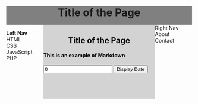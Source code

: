 <head>
<script type="text/javascript">
    function displayDate()
    {
        var myDoc = document.getElementById("placeholder");
  //      document.getElementById("placeholder").innerHTML = Date();
        myDoc.innerHTML = "<b>This is a test</b><br>";
    }
    function setHeight()
    {  
        var h;
        var btn = document.createElement("button");
        var para = document.createElement("p");
        para.innerHTML = "This is a paragraph"; 
        btn.innerHTML = "CLICK ME";
        document.body.appendChild(para);
        document.body.appendChild(btn);
    }
    function newBrowser()
    {
        var mySchedule = new Array(1);
        mySchedule[0] = "CSCI-A 340";
        mySchedule[1] = "ENG-W 301";
        for(var course in mySchedule)
        {
            document.write(mySchedule[course] + "<br />");
        }
    }
    function sortHoses()
    {
        var myDoc = document.getElementById("placeholder");
        var blkHose = [36, 42, 12, 19, 17, 79, 144];
        for(var hose in blkHose)
        {
            document.write(blkHose[hose] + "<br />");
//            document.body.appendChild(myDoc.innerHTML);
        }
        blkHose.sort();
        for(var hose in blkHose)
        {
            document.write(blkHose[hose] + "</style><br />");
//            document.body.appendChild(myDoc.innerHTML);
        }
    }
    function getGHeightAdj(h, w, inc)
    {
        var temp = ((h-inc)*w);
        var para = document.createElement("p");
        para.innerHTML = temp;
        document.body.appendChild(para);
    }
    function getArea(w, h)
    {
        var area = w*h;
        var myDoc = document.getElementById("placeholder");
        myDoc.innerHTML = "<b>"+area+"</b>";
    }
    function getSQF(w, h, div)
    {
        var sqf = ((w*h)/div);
        var myDoc = document.getElementById("placeholder");
        myDoc.innerHTML = "<b>"+sqf+"</b>";
    }
</script>
</head>
<body>
<div id="container" style="width:500px">

<div id="header"
                style="background-color:gray;
                text-align:center;
                height:50px;
                width:500px;">
<h1>Title of the Page</h1>
</div>
<div id="leftnav"
                style="height:200px;
                width:100px;
                float:left;">

<b>Left Nav</b> <br />
HTML<br>
CSS<br>
JavaScript<br>
PHP
</div>

<div id="rightnav" 
                style="height:200px;
                width:100px;
                float:right;">
Right Nav<br />
About<br>
Contact
</div>
<div id="content"
                style="background-color:lightgray;
                color:black;
                text-align:left;
                height:200px;
                width:300px;
                float:left;">
<center><h2>Title of the Page</h2></center>

#### **This is an example of Markdown**
<input type="text" value="0">
<button type="button" onclick="newBrowser()">Display Date</button>

<div id="placeholder"></div>
</div>

</div>
</body>